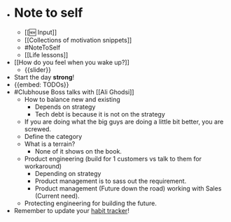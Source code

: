 - # Note to self
    - [[🆕 Input]]
    - [[Collections of motivation snippets]]
    - #NoteToSelf
    - [[Life lessons]]
- [[How do you feel when you wake up?]]
    - {{slider}}
- Start the day **strong**!
- {{embed: TODOs}}
- #Clubhouse Boss talks with [[Ali Ghodsi]]
    - How to balance new and existing
        - Depends on strategy
        - Tech debt is because it is not on the strategy
    - If you are doing what the big guys are doing a little bit better, you are screwed.
    - Define the category
    - What is a terrain?
        - None of it shows on the book.
    - Product engineering (build for 1 customers vs talk to them for workaround)
        - Depending on strategy
        - Product management is to sass out the requirement.
        - Product management (Future down the road) working with Sales (Current need).
    - Protecting engineering for building the future.
- Remember to update your [habit tracker](https://docs.google.com/spreadsheets/d/1rVOW_AvAsjRBhm2VjXzHcHkOJ14dviBUIPj3M5xvICs/edit#gid=1376149734)!
